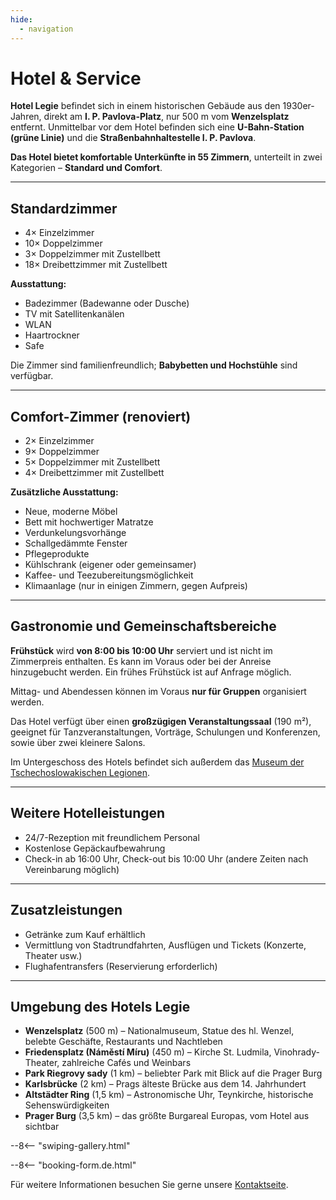 ```yaml
---
hide:
  - navigation
---
```


# **Hotel & Service**

**Hotel Legie** befindet sich in einem historischen Gebäude aus den 1930er-Jahren, direkt am **I. P. Pavlova-Platz**, nur 500 m vom **Wenzelsplatz** entfernt.
Unmittelbar vor dem Hotel befinden sich eine **U-Bahn-Station (grüne Linie)** und die **Straßenbahnhaltestelle I. P. Pavlova**.

**Das Hotel bietet komfortable Unterkünfte in 55 Zimmern**, unterteilt in zwei Kategorien – **Standard und Comfort**.

--- 

## **Standardzimmer**

- 4× Einzelzimmer  
- 10× Doppelzimmer  
- 3× Doppelzimmer mit Zustellbett  
- 18× Dreibettzimmer mit Zustellbett

**Ausstattung:**

- Badezimmer (Badewanne oder Dusche)
- TV mit Satellitenkanälen
- WLAN
- Haartrockner
- Safe
  
Die Zimmer sind familienfreundlich; **Babybetten und Hochstühle** sind verfügbar.

---

## **Comfort-Zimmer (renoviert)**

- 2× Einzelzimmer  
- 9× Doppelzimmer  
- 5× Doppelzimmer mit Zustellbett  
- 4× Dreibettzimmer mit Zustellbett

**Zusätzliche Ausstattung:**

- Neue, moderne Möbel
- Bett mit hochwertiger Matratze
- Verdunkelungsvorhänge
- Schallgedämmte Fenster
- Pflegeprodukte
- Kühlschrank (eigener oder gemeinsamer)
- Kaffee- und Teezubereitungsmöglichkeit
- Klimaanlage (nur in einigen Zimmern, gegen Aufpreis)

--- 

## **Gastronomie und Gemeinschaftsbereiche**

**Frühstück** wird **von 8:00 bis 10:00 Uhr** serviert und ist nicht im Zimmerpreis enthalten. Es kann im Voraus oder bei der Anreise hinzugebucht werden. Ein frühes Frühstück ist auf Anfrage möglich.

Mittag- und Abendessen können im Voraus **nur für Gruppen** organisiert werden.

Das Hotel verfügt über einen **großzügigen Veranstaltungssaal** (190 m²), geeignet für Tanzveranstaltungen, Vorträge, Schulungen und Konferenzen, sowie über zwei kleinere Salons.

Im Untergeschoss des Hotels befindet sich außerdem das <a href="https://muzeumlegii.cz/en" target="_blank" rel="noopener">Museum der Tschechoslowakischen Legionen</a>.

---

## **Weitere Hotelleistungen**

- 24/7-Rezeption mit freundlichem Personal
- Kostenlose Gepäckaufbewahrung
- Check-in ab 16:00 Uhr, Check-out bis 10:00 Uhr (andere Zeiten nach Vereinbarung möglich)

---

## **Zusatzleistungen**

- Getränke zum Kauf erhältlich
- Vermittlung von Stadtrundfahrten, Ausflügen und Tickets (Konzerte, Theater usw.)
- Flughafentransfers (Reservierung erforderlich)
  
---

## **Umgebung des Hotels Legie**

- **Wenzelsplatz** (500 m) – Nationalmuseum, Statue des hl. Wenzel, belebte Geschäfte, Restaurants und Nachtleben  
- **Friedensplatz (Náměstí Míru)** (450 m) – Kirche St. Ludmila, Vinohrady-Theater, zahlreiche Cafés und Weinbars  
- **Park Riegrovy sady** (1 km) – beliebter Park mit Blick auf die Prager Burg  
- **Karlsbrücke** (2 km) – Prags älteste Brücke aus dem 14. Jahrhundert  
- **Altstädter Ring** (1,5 km) – Astronomische Uhr, Teynkirche, historische Sehenswürdigkeiten  
- **Prager Burg** (3,5 km) – das größte Burgareal Europas, vom Hotel aus sichtbar

--8<-- "swiping-gallery.html"

--8<-- "booking-form.de.html"

Für weitere Informationen besuchen Sie gerne unsere [Kontaktseite](05.contact.md).
